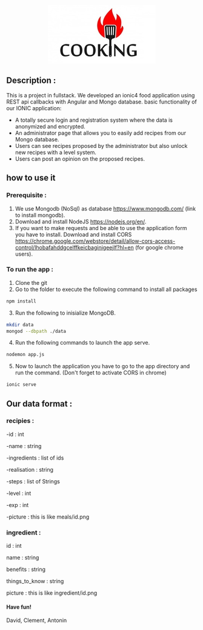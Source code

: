 <p align="center"> <img src="logo.jpg" <p>

## Description :
This is a project in fullstack. We developed an ionic4 food application using REST api callbacks with Angular and Mongo database. 
basic functionality of our IONIC application: 
- A totally secure login and registration system where the data is anonymized and encrypted.
- An administrator page that allows you to easily add recipes from our Mongo database.
- Users can see recipes proposed by the administrator but also unlock new recipes with a level system.
- Users can post an opinion on the proposed recipes.

## how to use it

### Prerequisite :
1. We use Mongodb (NoSql) as database https://www.mongodb.com/ (link to install mongodb).
2. Download and install NodeJS https://nodejs.org/en/.
3. If you want to make requests and be able to use the application form you have to install. Download and install CORS https://chrome.google.com/webstore/detail/allow-cors-access-control/lhobafahddgcelffkeicbaginigeejlf?hl=en (for google chrome users).

### To run the app :
1. Clone the git
2. Go to the folder to execute the following command to install all packages
```sh
npm install
```
3. Run the following to inisialize MongoDB.
```sh
mkdir data
mongod --dbpath ./data
```
4. Run the following commands to launch the app serve.
```sh
nodemon app.js
``` 
5. Now to launch the application you have to go to the app directory and run the command. (Don't forget to activate CORS in chrome)
```sh
ionic serve
``` 

## Our data format : 
### recipies :

-id : int

-name : string

-ingredients : list of ids

-realisation : string

-steps : list of Strings

-level : int

-exp : int

-picture : this is like meals/id.png

### ingredient :

id : int

name : string

benefits : string

things_to_know : string

picture : this is like ingredient/id.png


#### Have fun!
David, Clement, Antonin
